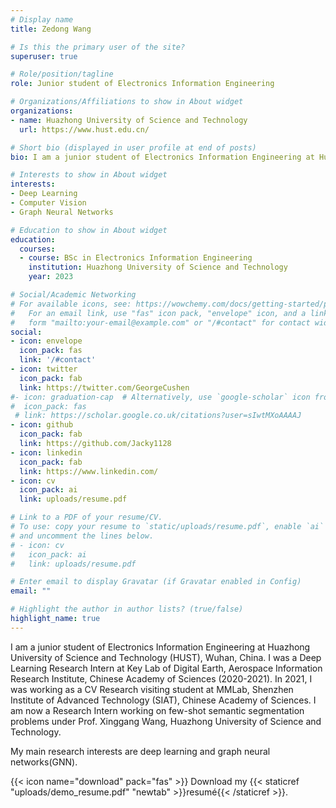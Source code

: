 ```yaml
---
# Display name
title: Zedong Wang

# Is this the primary user of the site?
superuser: true

# Role/position/tagline
role: Junior student of Electronics Information Engineering

# Organizations/Affiliations to show in About widget
organizations:
- name: Huazhong University of Science and Technology
  url: https://www.hust.edu.cn/

# Short bio (displayed in user profile at end of posts)
bio: I am a junior student of Electronics Information Engineering at Huazhong University of Science and Technology (HUST), Wuhan, China. I have been a Deep Learning Research Intern at Key Lab of Digital Earth, Aerospace Information Research Institute, Chinese Academy of Sciences (2020-2021). In 2021, I was working as a CV Research visiting student at MMLab, Shenzhen Institute of Advanced Technology (SIAT), Chinese Academy of Sciences. I am now a CV Research Intern advised by Prof. Xinggang Wang at HUST. I work on computer vision problems with special focus on Few-shot Semantic Segmentation.

# Interests to show in About widget
interests:
- Deep Learning
- Computer Vision
- Graph Neural Networks

# Education to show in About widget
education:
  courses:
  - course: BSc in Electronics Information Engineering
    institution: Huazhong University of Science and Technology
    year: 2023

# Social/Academic Networking
# For available icons, see: https://wowchemy.com/docs/getting-started/page-builder/#icons
#   For an email link, use "fas" icon pack, "envelope" icon, and a link in the
#   form "mailto:your-email@example.com" or "/#contact" for contact widget.
social:
- icon: envelope
  icon_pack: fas
  link: '/#contact'
- icon: twitter
  icon_pack: fab
  link: https://twitter.com/GeorgeCushen
#- icon: graduation-cap  # Alternatively, use `google-scholar` icon from `ai` icon pack
#  icon_pack: fas
 # link: https://scholar.google.co.uk/citations?user=sIwtMXoAAAAJ
- icon: github
  icon_pack: fab
  link: https://github.com/Jacky1128
- icon: linkedin
  icon_pack: fab
  link: https://www.linkedin.com/
- icon: cv
  icon_pack: ai
  link: uploads/resume.pdf

# Link to a PDF of your resume/CV.
# To use: copy your resume to `static/uploads/resume.pdf`, enable `ai` icons in `params.toml`, 
# and uncomment the lines below.
# - icon: cv
#   icon_pack: ai
#   link: uploads/resume.pdf

# Enter email to display Gravatar (if Gravatar enabled in Config)
email: ""

# Highlight the author in author lists? (true/false)
highlight_name: true
---
```


I am a junior student of Electronics Information Engineering at Huazhong University of Science and Technology (HUST), Wuhan, China. I was a Deep Learning Research Intern at Key Lab of Digital Earth, Aerospace Information Research Institute, Chinese Academy of Sciences (2020-2021). In 2021, I was working as a CV Research visiting student at MMLab, Shenzhen Institute of Advanced Technology (SIAT), Chinese Academy of Sciences. I am now a Research Intern working on few-shot semantic segmentation problems under Prof. Xinggang Wang, Huazhong University of Science and Technology. 

My main research interests are deep learning and graph neural networks(GNN).

{{< icon name="download" pack="fas" >}} Download my {{< staticref "uploads/demo_resume.pdf" "newtab" >}}resumé{{< /staticref >}}.
